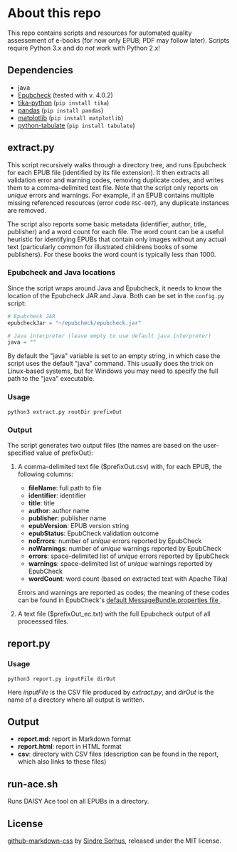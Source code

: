 # About this repo

This repo contains scripts and resources for automated quality assessement of e-books (for now only EPUB; PDF may follow later). Scripts require Python 3.x and do *not* work with Python 2.x!

## Dependencies

- java
- [Epubcheck](https://github.com/IDPF/epubcheck) (tested with v. 4.0.2)
- [tika-python](https://github.com/chrismattmann/tika-python) (`pip install tika`)
- [pandas](https://pandas.pydata.org/) (`pip install pandas`)
- [matplotlib](https://matplotlib.org/) (`pip install matplotlib`)
- [python-tabulate](https://github.com/astanin/python-tabulate) (`pip install tabulate`)


## extract.py

This script recursively walks through a directory tree, and runs Epubcheck for each EPUB file (identified by its file extension). It then extracts all validation error and warning codes, removing duplicate codes, and writes them to a comma-delimited text file. Note that the script only reports on *unique* errors and warnings. For example, if an EPUB contains multiple missing referenced resources (error code `RSC-007`), any duplicate instances are removed.

The script also reports some basic metadata (identifier, author, title, publisher) and a word count for each file. The word count can be a useful heuristic for identifying EPUBs that contain only images without any actual text (particularly common for illustrated childrens books of some publishers). For these books the word count is typically less than 1000.

### Epubcheck and Java locations

Since the script wraps around Java and Epubcheck, it needs to know the location of the Epubcheck JAR and Java. Both can be set in the `config.py` script:

```Python
# Epubcheck JAR
epubcheckJar = "~/epubcheck/epubcheck.jar"

# Java interpreter (leave empty to use default java interpreter)
java = ""
```

By default the "java" variable is set to an empty string, in which case the script uses the default "java" command. This usually does the trick on Linux-based systems, but for Windows you may need to specify the full path to the "java" executable. 

### Usage
```
python3 extract.py rootDir prefixOut
```

### Output

The script generates two output files (the names are based on the user-specified value of prefixOut):

1. A comma-delimited text file (\$prefixOut.csv) with, for each EPUB, the following columns:

    - **fileName**: full path to file
    - **identifier**: identifier
    - **title**: title
    - **author**: author name
    - **publisher**: publisher name
    - **epubVersion**: EPUB version string
    - **epubStatus**: EpubCheck validation outcome
    - **noErrors**: number of *unique* errors reported by EpubCheck
    - **noWarnings**: number of *unique* warnings reported by EpubCheck
    - **errors**: space-delimited list of *unique* errors reported by EpubCheck
    - **warnings**: space-delimited list of *unique* warnings reported by EpubCheck
    - **wordCount**: word count (based on extracted text with Apache Tika)

    Errors and warnings are reported as codes; the meaning of these codes can be found in EpubCheck's [default MessageBundle.properties file
    ](https://github.com/IDPF/epubcheck/blob/master/src/main/resources/com/adobe/epubcheck/messages/MessageBundle.properties).

2. A text file (\$prefixOut_ec.txt) with the full Epubcheck output of all proceessed files.

## report.py

### Usage

```
python3 report.py inputFile dirOut
```

Here *inputFile* is the CSV file produced by *extract.py*, and *dirOut* is the name of a directory where all output is written.

## Output

- **report.md**: report in Markdown format
- **report.html**: report in HTML format
- **csv**: directory with CSV files (description can be found in the report, which also links to these files)

## run-ace.sh

Runs DAISY Ace tool on all EPUBs in a directory.

## License

[github-markdown-css](https://github.com/sindresorhus/github-markdown-css) by [Sindre Sorhus](https://sindresorhus.com/), released under the MIT license.

